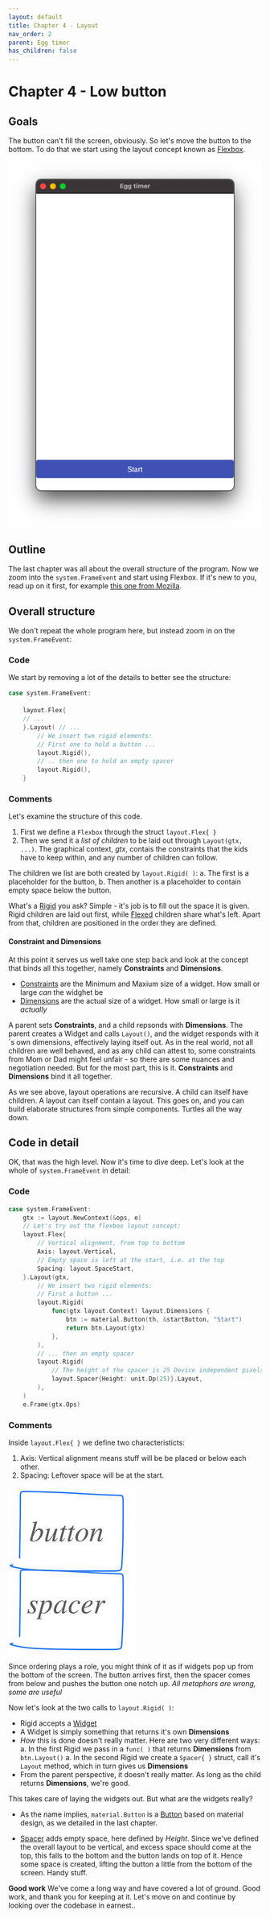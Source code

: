 ```yaml
---
layout: default
title: Chapter 4 - Layout
nav_order: 2
parent: Egg timer
has_children: false 
---
```


# Chapter 4 - Low button 

## Goals
The button can't fill the screen, obviously. So let's move the button to the bottom. To do that we start using the layout concept known as [Flexbox](https://pkg.go.dev/gioui.org/layout#Flex). 

![A low button with a spacer below](04_button_low.png)

## Outline
The last chapter was all about the overall structure of the program. Now we zoom into the ```system.FrameEvent``` and start using Flexbox. If it's new to you, read up on it first, for example [this one from Mozilla](https://developer.mozilla.org/en-US/docs/Web/CSS/CSS_Flexible_Box_Layout/Basic_Concepts_of_Flexbox).

## Overall structure
We don't repeat the whole program here, but instead zoom in on the ```system.FrameEvent```:

### Code
We start by removing a lot of the details to better see the structure:

```go
case system.FrameEvent:

    layout.Flex{
    // ...
    }.Layout( // ...
        // We insert two rigid elements:
        // First one to hold a button ...
        layout.Rigid(),
        // .. then one to hold an empty spacer
        layout.Rigid(),
    }
```

### Comments

Let's examine the structure of this code.

1. First we define a ```Flexbox``` through the struct ```layout.Flex{ }```
1. Then we send it a *list of children* to be laid out through ```Layout(gtx, ...)```. The graphical context, *gtx*, contais the constraints that the kids have to keep within, and any number of children can follow.

The children we list are both created by ```layout.Rigid( )```: 
  a. The first is a placeholder for the button, 
  b. Then another is a placeholder to contain empty space below the button.

What's a [Rigid](https://pkg.go.dev/gioui.org/layout?utm_source=gopls#Rigid) you ask? Simple - it's job is to fill out the space it is given. Rigid children are laid out first, while [Flexed](https://pkg.go.dev/gioui.org/layout?utm_source=gopls#Flexed) children share what's left. Apart from that, children are positioned in the order they are defined.

#### Constraint and Dimensions
At this point it serves us well take one step back and look at the concept that binds all this together, namely  **Constraints** and **Dimensions**. 
 - [Constraints](https://pkg.go.dev/gioui.org/layout?utm_source=gopls#Constraints) are the Minimum and Maxium size of a widget. How small or large *can* the widghet be
 - [Dimensions](https://pkg.go.dev/gioui.org/layout?utm_source=gopls#Dimensions) are the actual size of a widget. How small or large is it *actually*

A parent sets **Constraints**, and a child repsonds with **Dimensions**. The parent creates a Widget and calls ```Layout()```, and the widget responds with it´s own dimensions, effectively laying itself out. As in the real world, not all children are well behaved, and as any child can attest to, some constraints from Mom or Dad might feel unfair - so there are some nuances and negotiation needed. But for the most part, this is it. **Constraints** and **Dimensions** bind it all together.

As we see above, layout operations are recursive. A child can itself have children. A layout can itself contain a layout. This goes on, and you can build elaborate structures from simple components. Turtles all the way down. 

## Code in detail

OK, that was the high level. Now it's time to dive deep. Let's look at the whole of ```system.FrameEvent``` in detail:

### Code

```go
case system.FrameEvent:
    gtx := layout.NewContext(&ops, e)
    // Let's try out the flexbox layout concept:
    layout.Flex{
        // Vertical alignment, from top to bottom
        Axis: layout.Vertical,
        // Empty space is left at the start, i.e. at the top
        Spacing: layout.SpaceStart,
    }.Layout(gtx,
        // We insert two rigid elements:
        // First a button ...
        layout.Rigid(
            func(gtx layout.Context) layout.Dimensions {
                btn := material.Button(th, &startButton, "Start")
                return btn.Layout(gtx)
            },
        ),
        // ... then an empty spacer
        layout.Rigid(
            // The height of the spacer is 25 Device independent pixels
            layout.Spacer{Height: unit.Dp(25)}.Layout,
        ),
    )
    e.Frame(gtx.Ops)
```

### Comments

Inside ```layout.Flex{ }``` we define two characteristicts:
 1. Axis: Vertical alignment means stuff will be be placed or below each other.
 1. Spacing: Leftover space will be at the start. 

 ![Button above spacer](04_button_above_spacer.jpg)

Since ordering plays a role, you might think of it as if widgets pop up from the bottom of the screen. The button arrives first, then the spacer comes from below and pushes the button one notch up. *All metaphors are wrong, some are useful*

Now let's look at the two calls to ```layout.Rigid( )```:
- Rigid accepts a [Widget](https://pkg.go.dev/gioui.org/layout?utm_source=gopls#Widget)
- A Widget is simply something that returns it's own **Dimensions**
- *How* this is done doesn't really matter. Here are two very different ways: 
  a. In the first Rigid we pass in a ```func( )``` that returns **Dimensions** from ```btn.Layout()```
  a. In the second Rigid we create a ```Spacer{ }``` struct, call it's ```Layout``` method, which in turn gives us **Dimensions** 
- From the parent perspective, it doesn't really matter. As long as the child returns **Dimensions**, we're good.

This takes care of laying the widgets out. But what are the widgets really?
 - As the name implies, ```material.Button``` is a [Button](https://pkg.go.dev/gioui.org/widget/material?utm_source=gopls#Button) based on material design, as we detailed in the last chapter.

- [Spacer](https://pkg.go.dev/gioui.org@v0.0.0-20210504193539-82fff0178bed/layout?utm_source=gopls#Spacer) adds empty space, here defined by *Height*. Since we've defined the overall layout to be vertical, and excess space should come at the top, this falls to the bottom and the button lands on top of it. Hence some space is created, lifting the button a little from the bottom of the screen. Handy stuff.

**Good work**
We've come a long way and have covered a lot of ground. Good work, and thank you for keeping at it. Let's move on and continue by looking over the codebase in earnest..

